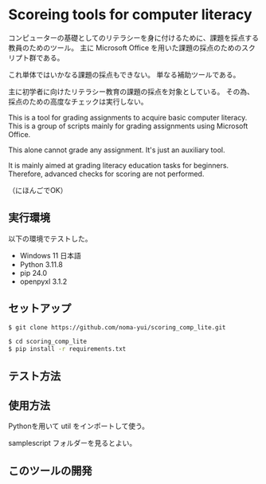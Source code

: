 # Scoreing tools for computer literacy

コンピューターの基礎としてのリテラシーを身に付けるために、課題を採点する教員のためのツール。
主に Microsoft Office を用いた課題の採点のためのスクリプト群である。

これ単体ではいかなる課題の採点もできない。
単なる補助ツールである。

主に初学者に向けたリテラシー教育の課題の採点を対象としている。
その為、採点のための高度なチェックは実行しない。

This is a tool for grading assignments to acquire basic computer literacy.
This is a group of scripts mainly for grading assignments using Microsoft Office.

This alone cannot grade any assignment. It's just an auxiliary tool.

It is mainly aimed at grading literacy education tasks for beginners.
Therefore, advanced checks for scoring are not performed.

（にほんごでOK）

## 実行環境
以下の環境でテストした。
- Windows 11 日本語
- Python 3.11.8
- pip 24.0
- openpyxl 3.1.2

## セットアップ

```bash
$ git clone https://github.com/noma-yui/scoring_comp_lite.git
```

```bash
$ cd scoring_comp_lite
$ pip install -r requirements.txt
```

## テスト方法


## 使用方法
Pythonを用いて util をインポートして使う。

samplescript フォルダーを見るとよい。

## このツールの開発


